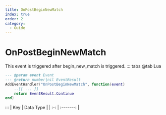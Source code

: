 ```yaml
---
title: OnPostBeginNewMatch
index: true
order: 2
category:
  - Guide
---
```


# OnPostBeginNewMatch
This event is triggered after begin_new_match is triggered.
::: tabs
@tab Lua
```lua
--- @param event Event
--- @return number|nil EventResult
AddEventHandler("OnPostBeginNewMatch", function(event)
    --[[ ... ]]
    return EventResult.Continue
end)
```

:::
| Key | Data Type |
| :-: | :-------: |
